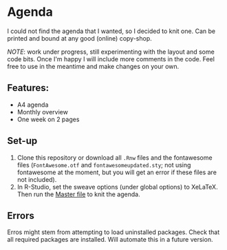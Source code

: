 # Agenda

I could not find the agenda that I wanted, so I decided to knit one. 
Can be printed and bound at any good (online) copy-shop.

*NOTE*: work under progress, still experimenting with the layout and some code bits. 
Once I'm happy I will include more comments in the code. 
Feel free to use in the meantime and make changes on your own. 

## Features: 

- A4 agenda
- Monthly overview
- One week on 2 pages 

## Set-up

1. Clone this repository or download all `.Rnw` files and the fontawesome files (`FontAwesome.otf` and `fontawesomeupdated.sty`; 
not using fontawesome at the moment, but you will get an error if these files are not included).
2. In R-Studio, set the sweave options (under global options) to XeLaTeX. 
Then run the [Master file](https://github.com/FlorianWanders/agenda/blob/master/calendarMaster.Rnw) to knit the agenda.

## Errors

Erros might stem from attempting to load uninstalled packages. 
Check that all required packages are installed. 
Will automate this in a future version. 
